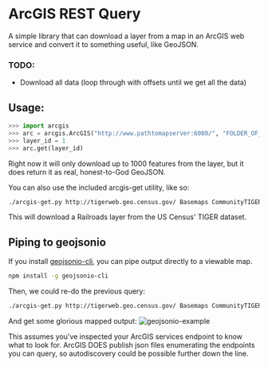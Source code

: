 # ArcGIS REST Query 

A simple library that can download a layer from a map in an 
ArcGIS web service and convert it to something useful,
like GeoJSON.

### TODO:
- Download all data (loop through with offsets until we get all the data)

## Usage:

```python
>>> import arcgis
>>> arc = arcgis.ArcGIS("http://www.pathtomapserver:6080/", "FOLDER_OF_PROJECTS", "MAP_DATA_I_WANT")
>>> layer_id = 1
>>> arc.get(layer_id)
```
Right now it will only download up to 1000 features from the layer, but it does return it as real,
honest-to-God GeoJSON.

You can also use the included arcgis-get utility, like so:

```bash
./arcgis-get.py http://tigerweb.geo.census.gov/ Basemaps CommunityTIGER 9 > ~/Desktop/railraods.json
```

This will download a Railroads layer from the US Census' TIGER dataset.

## Piping to geojsonio

If you install [geojsonio-cli](https://github.com/mapbox/geojsonio-cli/), you can pipe output directly to a viewable map.

```bash
npm install -g geojsonio-cli
```

Then, we could re-do the previous query:

```bash
./arcgis-get.py http://tigerweb.geo.census.gov/ Basemaps CommunityTIGER 9 | geojsonio
```

And get some glorious mapped output: 
![geojsonio-example](https://cloud.githubusercontent.com/assets/20067/4998565/6be2e4f8-69a7-11e4-8aa1-d735bd1a7dac.png)


This assumes you've inspected your ArcGIS services endpoint to know what to look for.
ArcGIS DOES publish json files enumerating the endpoints you can query, so autodiscovery
could be possible further down the line.
